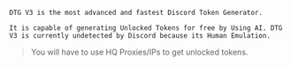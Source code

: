 ```
DTG V3 is the most advanced and fastest Discord Token Generator.

It is capable of generating Unlocked Tokens for free by Using AI. DTG V3 is currently undetected by Discord because its Human Emulation.
```
> You will have to use HQ Proxies/IPs to get unlocked tokens.


